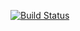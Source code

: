 [![Build Status](https://armdrone.strahlungsfrei.de/api/badges/armhf-drone-plugins/drone-cache/status.svg)](https://armdrone.strahlungsfrei.de/armhf-drone-plugins/drone-cache)
